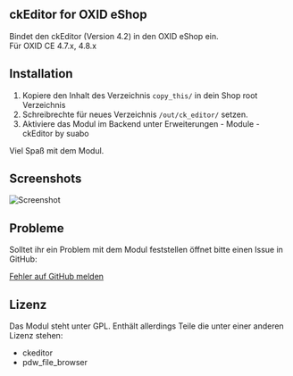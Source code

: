 ckEditor for OXID eShop
--

Bindet den ckEditor (Version 4.2) in den OXID eShop ein.  
Für OXID CE 4.7.x, 4.8.x
   
## Installation
1. Kopiere den Inhalt des Verzeichnis `copy_this/` in dein Shop root Verzeichnis
2. Schreibrechte für neues Verzeichnis `/out/ck_editor/` setzen.  
3. Aktiviere das Modul im Backend unter Erweiterungen - Module - ckEditor by suabo

Viel Spaß mit dem Modul.

## Screenshots
![Screenshot](screenshot.jpg)

## Probleme
Solltet ihr ein Problem mit dem Modul feststellen öffnet bitte einen Issue in GitHub:

[Fehler auf GitHub melden](https://github.com/suabo/suabo_ckEditor/issues)

## Lizenz
Das Modul steht unter GPL.
Enthält allerdings Teile die unter einer anderen Lizenz stehen:
- ckeditor
- pdw_file_browser
